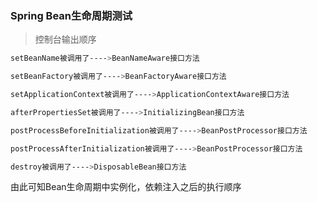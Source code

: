 ### Spring Bean生命周期测试
> 控制台输出顺序
```bash
setBeanName被调用了---->BeanNameAware接口方法

setBeanFactory被调用了---->BeanFactoryAware接口方法

setApplicationContext被调用了---->ApplicationContextAware接口方法

afterPropertiesSet被调用了---->InitializingBean接口方法

postProcessBeforeInitialization被调用了---->BeanPostProcessor接口方法

postProcessAfterInitialization被调用了---->BeanPostProcessor接口方法

destroy被调用了---->DisposableBean接口方法
```
由此可知Bean生命周期中实例化，依赖注入之后的执行顺序